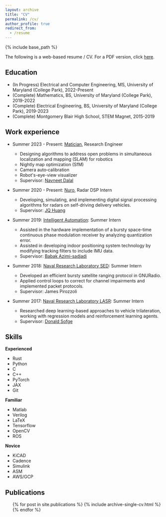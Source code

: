 ```yaml
---
layout: archive
title: "CV"
permalink: /cv/
author_profile: true
redirect_from:
  - /resume
---
```


{% include base_path %}

The following is a web-based resume / CV. For a PDF version, click [here](https://rytse.github.io/files/RyanTseResume.pdf).

## Education
* (In Progress) Electrical and Computer Engineering, MS, University of Maryland (College Park), 2022-Present
* (Complete) Mathematics, BS, University of Maryland (College Park), 2019-2022
* (Complete) Electrical Engineering, BS, University of Maryland (College Park), 2019-2023
* (Complete) Montgomery Blair High School, STEM Magnet, 2015-2019

## Work experience
* Summer 2023 - Present: [Matician](https://matician.com/), Research Engineer
  * Designing algorithms to address open problems in simultaneous localization and mapping (SLAM) for robotics
  * Nightly map optimization (SfM)
  * Camera auto‐calibration
  * Robot's-eye-view visualizer
  * Supervisor: [Navneet Dalal](https://www.linkedin.com/in/ndalal/)

* Summer 2020 - Present: [Nuro](nuro.ai), Radar DSP Intern
  * Developing, simulating, and implementing digital signal processing algorithms for radars on self-driving delivery vehicles.
  * Supervisor: [JQ Huang](https://www.linkedin.com/in/jingqing/)

* Summer 2019: [Intelligent Automation](https://www.i-a-i.com/): Summer Intern
  * Assisted in the hardware implementation of a bursty space-time continuous phase modulation receiver by analyzing quantization error.
  * Assisted in developing indoor positioning system technology by modifying tracking filters to include IMU data. 
  * Supervisor: [Babak Azimi-sadjadi](https://www.linkedin.com/in/babak-azimi-sadjadi-3820513/)
  
* Summer 2018: [Naval Research Laboratory SED](https://www.nrl.navy.mil/sed/branches/8240): Summer Intern
  * Developed an efficient bursty satellite ranging protocol in GNURadio.
  * Applied control loops to correct for channel impairments and implemented packet protocols.
  * Supervisor: James Pirozzoli

* Summer 2017: [Naval Research Laboratory LASR](https://www.nrl.navy.mil/lasr): Summer Intern
  * Researched deep learning-based approaches to vehicle trilateration, working with regression models and reinforcement learning agents.
  * Supervisor: [Donald Sofge](https://faculty.eng.umd.edu/clark/download/104)
  
## Skills

**Experienced**
 * Rust
 * Python
 * C
 * C++
 * PyTorch
 * JAX
 * Git

**Familiar**
 * Matlab
 * Verilog
 * LaTeX
 * Tensorflow
 * OpenCV
 * ROS

**Novice**
 * KiCAD
 * Cadence
 * Simulink
 * ASM
 * AWS/GCP

## Publications
  <ul>{% for post in site.publications %}
    {% include archive-single-cv.html %}
  {% endfor %}</ul>
  
